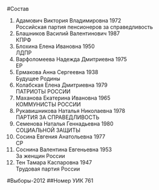 #Состав
1. Адамович Виктория Владимировна 1972   
    Российская партия пенсионеров за справедливость
2. Блашников Василий Валентинович 1987   
    КПРФ
3. Блохина Елена Ивановна 1950   
    ЛДПР
4. Варфоломеева Надежда Дмитриевна 1975   
    ЕР
5. Ермакова Анна Сергеевна 1938   
    Будущее Родины
6. Колабская Елена Дмитриевна 1979   
    ПАТРИОТЫ РОССИИ
7. Маханова Екатерина Ивановна 1965   
    КОММУНИСТЫ РОССИИ
8. Рукавишникова Наталья Николаевна 1978   
    ПАРТИЯ ЗА СПРАВЕДЛИВОСТЬ
9. Семенова Наталья Геннадьевна 1980   
    СОЦИАЛЬНОЙ ЗАЩИТЫ
10. Сосина Евгения Анатольевна 1977   
    СР
11. Соснина Валентина Евгеньевна 1953   
    За женщин России
12. Тен Тамара Каспаровна 1947   
    Трудовая партия России

#Выборы-2012
##Номер УИК
761